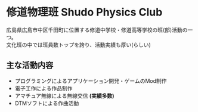 # 修道物理班 Shudo Physics Club

広島県広島市中区千田町に位置する修道中学校・修道高等学校の班(部)活動の一つ。<br>
文化班の中では班員数トップを誇り、活動実績も厚い(らしい)<br>

## 主な活動内容
- プログラミングによるアプリケーション開発・ゲームのMod制作
- 電子工作による作品制作
- アマチュア無線による無線交信 **(実績多数)**
- DTMソフトによる作曲活動
